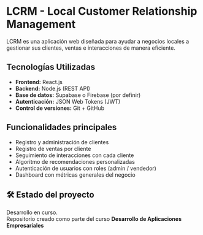# LCRM - Local Customer Relationship Management

LCRM es una aplicación web diseñada para ayudar a negocios locales a gestionar sus clientes, ventas e interacciones de manera eficiente.

##  Tecnologías Utilizadas

- **Frontend:** React.js
- **Backend:** Node.js (REST API)
- **Base de datos:** Supabase o Firebase (por definir)
- **Autenticación:** JSON Web Tokens (JWT)
- **Control de versiones:** Git + GitHub

##  Funcionalidades principales

- Registro y administración de clientes
- Registro de ventas por cliente
- Seguimiento de interacciones con cada cliente
- Algoritmo de recomendaciones personalizadas
- Autenticación de usuarios con roles (admin / vendedor)
- Dashboard con métricas generales del negocio

## 🛠 Estado del proyecto

Desarrollo en curso.  
Repositorio creado como parte del curso **Desarrollo de Aplicaciones Empresariales**
